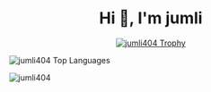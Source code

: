 <h1 align="center">Hi 👋, I'm jumli</h1>
<p align="center">
  <a href="https://github.com/ryo-ma/github-profile-trophy">
    <img src="https://github-profile-trophy.vercel.app/?username=jumli404" alt="jumli404 Trophy"/>
  </a>
</p>
<p>
  <img src="https://github-readme-stats.vercel.app/api/top-langs?username=jumli404&show_icons=true&locale=en&layout=compact&theme=dark" alt="jumli404 Top Languages" />
</p>
<p><img align="center" src="https://github-readme-streak-stats.herokuapp.com/?user=jumli404&" alt="jumli404" /></p>
